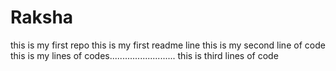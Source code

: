 # Raksha
this is my first repo
this is my first readme line
this is my second line of code
this is my lines of codes..........................
this is third lines of code

